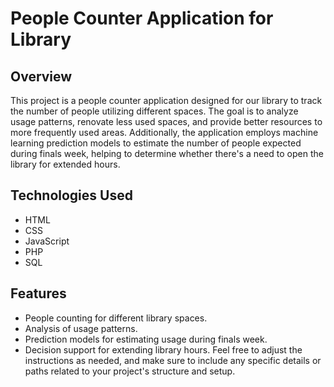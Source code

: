 # People Counter Application for Library

## Overview

This project is a people counter application designed for our library to track the number of people utilizing different spaces. The goal is to analyze usage patterns, renovate less used spaces, and provide better resources to more frequently used areas. Additionally, the application employs machine learning prediction models to estimate the number of people expected during finals week, helping to determine whether there's a need to open the library for extended hours.

## Technologies Used
- HTML
- CSS
- JavaScript
- PHP
- SQL

## Features

- People counting for different library spaces.
- Analysis of usage patterns.
- Prediction models for estimating usage during finals week.
- Decision support for extending library hours.
Feel free to adjust the instructions as needed, and make sure to include any specific details or paths related to your project's structure and setup.
